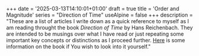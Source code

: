 +++
date = '2025-03-13T14:10:01+01:00'
draft = true
title = 'Order and Magnitude'
series = "Direction of Time"
useAlpine = false
+++
description = "These are a list of articles I write down as a quick reference to myself as I am reading throught the book *Direction of Time* by Hans Reichenbach. They are intended to be musings over what I have read or just repeating some important key concepts or distinctions as I proceed further. [Here](https://www.goodreads.com/book/show/848892.The_Direction_of_Time) is some information on the book if You wish to look into it yourself."